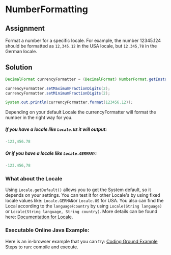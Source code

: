# NumberFormatting 

## Assignment
Format a number for a specific locale. For example, the number 12345.124 should be formatted as `12,345.12` in the USA locale, but `12.345,78` in the German locale.

## Solution
```java
DecimalFormat currencyFormatter = (DecimalFormat) NumberFormat.getInstance(Locale.getDefault());

currencyFormatter.setMaximumFractionDigits(2);
currencyFormatter.setMinimumFractionDigits(2);

System.out.println(currencyFormatter.format(123456.12));
```

Depending on your default Locale the currencyFormatter will format the number in the right way for you.

##### If you have a locale like `Locale.US` it will output:
```java
-123,456.78
```

##### Or if you have a locale like `Locale.GERMANY`:
```java
-123.456,78
```

### What about the Locale
Using `Locale.getDefault()` allows you to get the System default, so it depends on your settings. You can test it for other Locale's by using fixed locale values like: `Locale.GERMAN`or `Locale.US` for USA. You also can find the Local according to the `language`/`country` by using `Locale(String language)` or `Locale(String language, String country)`. More details can be found here: [Documentation for Locale].

### Executable Online Java Example:
Here is an in-browser example that you can try: [Coding Ground Example]
Steps to run: compile and execute.

[Coding Ground Example]:http://goo.gl/wq7aa5
[Documentation for Locale]:http://docs.oracle.com/javase/7/docs/api/java/util/Locale.html
